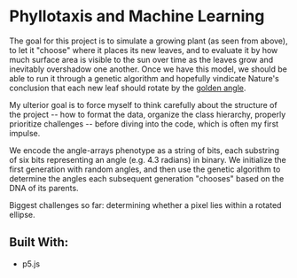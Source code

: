 # Phyllotaxis and Machine Learning
The goal for this project is to simulate a growing plant (as seen from above), to let it "choose" where it places its new leaves, and to evaluate it by how much surface area is visible to the sun over time as the leaves grow and inevitably overshadow one another. Once we have this model, we should be able to run it through a genetic algorithm and hopefully vindicate Nature's conclusion that each new leaf should rotate by the [golden angle](https://en.wikipedia.org/wiki/Golden_angle).

My ulterior goal is to force myself to think carefully about the structure of the project -- how to format the data, organize the class hierarchy, properly prioritize challenges -- before diving into the code, which is often my first impulse.

We encode the angle-arrays phenotype as a string of bits, each substring of six bits representing an angle (e.g. 4.3 radians) in binary. We initialize the first generation with random angles, and then use the genetic algorithm to determine the angles each subsequent generation "chooses" based on the DNA of its parents.

Biggest challenges so far: determining whether a pixel lies within a rotated ellipse.

## Built With:
- p5.js

